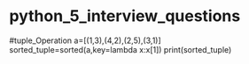 # python_5_interview_questions


#tuple_Operation
a=[(1,3),(4,2),(2,5),(3,1)]
sorted_tuple=sorted(a,key=lambda x:x[1])
print(sorted_tuple)
